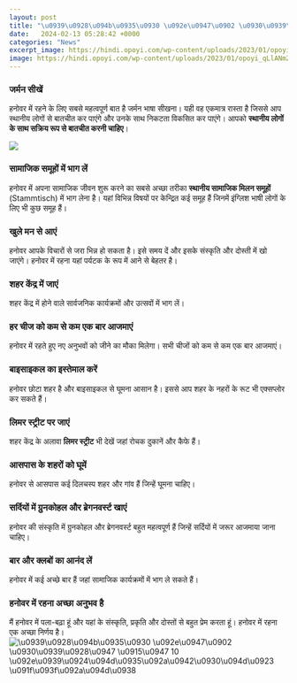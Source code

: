 ```yaml
---
layout: post
title: "\u0939\u0928\u094b\u0935\u0930 \u092e\u0947\u0902 \u0930\u0939\u0928\u0947 \u0915\u0947 10 \u092e\u0939\u0924\u094d\u0935\u092a\u0942\u0930\u094d\u0923 \u091f\u093f\u092a\u094d\u0938"
date:   2024-02-13 05:28:42 +0000
categories: "News"
excerpt_image: https://hindi.opoyi.com/wp-content/uploads/2023/01/opoyi_qLlANmZgu.jpg
image: https://hindi.opoyi.com/wp-content/uploads/2023/01/opoyi_qLlANmZgu.jpg
---
```


### जर्मन सीखें
हनोवर में रहने के लिए सबसे महत्वपूर्ण बात है जर्मन भाषा सीखना। यही वह एकमात्र रास्ता है जिससे आप स्थानीय लोगों से बातचीत कर पाएंगे और उनके साथ निकटता विकसित कर पाएंगे। आपको **स्थानीय लोगों के साथ सक्रिय रूप से बातचीत करनी चाहिए**। 

![](https://hindi.opoyi.com/wp-content/uploads/2023/01/opoyi_AeTt3LD_p.jpg)
### सामाजिक समूहों में भाग लें
हनोवर में अपना सामाजिक जीवन शुरू करने का सबसे अच्छा तरीका **स्थानीय सामाजिक मिलन समूहों** (Stammtisch) में भाग लेना है। यहां विभिन्न विषयों पर केन्द्रित कई समूह हैं जिनमें इंग्लिश भाषी लोगों के लिए भी कुछ समूह हैं। 
### खुले मन से आएं
हनोवर आपके विचारों से जरा भिन्न हो सकता है। इसे समय दें और इसके संस्कृति और दोस्ती में खो जाएंगे। हनोवर में रहना यहां पर्यटक के रूप में आने से बेहतर है।
### शहर केंद्र में जाएं 
शहर केंद्र में होने वाले सार्वजनिक कार्यक्रमों और उत्सवों में भाग लें। 
### हर चीज को कम से कम एक बार आजमाएं
हनोवर में रहते हुए नए अनुभवों को जीने का मौका मिलेगा। सभी चीजों को कम से कम एक बार आजमाएं।
### बाइसाइकल का इस्तेमाल करें
हनोवर छोटा शहर है और बाइसाइकल से घूमना आसान है। इससे आप शहर के नहरों के रूट भी एक्सप्लोर कर सकते हैं। 
### लिमर स्ट्रीट पर जाएं
शहर केंद्र के अलावा **लिमर स्ट्रीट** भी देखें जहां रोचक दुकानें और कैफे हैं।
### आसपास के शहरों को घूमें
हनोवर से आसपास कई दिलचस्प शहर और गांव हैं जिन्हें घूमना चाहिए। 
### सर्दियों में ग्रुनकोहल और ब्रेगनवर्स्ट खाएं
हनोवर की संस्कृति में ग्रुनकोहल और ब्रेगनवर्स्ट बहुत महत्वपूर्ण हैं जिन्हें सर्दियों में जरूर आजमाया जाना चाहिए।
### बार और क्लबों का आनंद लें
हनोवर में कई अच्छे बार हैं जहां सामाजिक कार्यक्रमों में भाग ले सकते हैं।
### हनोवर में रहना अच्छा अनुभव है
मैं हनोवर में पला-बढ़ा हूं और यहां के संस्कृति, प्रकृति और दोस्तों से बहुत प्रेम करता हूं। हनोवर में रहना एक अच्छा निर्णय है।
![\u0939\u0928\u094b\u0935\u0930 \u092e\u0947\u0902 \u0930\u0939\u0928\u0947 \u0915\u0947 10 \u092e\u0939\u0924\u094d\u0935\u092a\u0942\u0930\u094d\u0923 \u091f\u093f\u092a\u094d\u0938](https://hindi.opoyi.com/wp-content/uploads/2023/01/opoyi_qLlANmZgu.jpg)